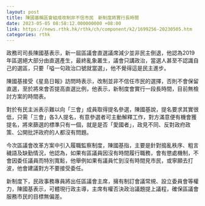 ```yaml
---
layout: post
title: 陳國基稱區會組成改制非不信市民　新制度將實行長時間
date: 2023-05-05 08:58:12.000000000 +08:00
link: https://news.rthk.hk/rthk/ch/component/k2/1699256-20230505.htm
categories: rthk
---
```


政務司司長陳國基表示，新一屆區議會直選議席減少並非民主倒退，他認為2019年區選絕大部分由直選產生，最終亂象叢生，議會只講政治，當選人甚至不認識自己的選區，只要「嗌一句政治口號就當選」，他不覺得這是民主進步。

陳國基接受《星島日報》訪問時表示，改制並非不信任市民的選擇，否則不會保留直選，至於將來會否提高直選比例，他表示，新制度會實行一段長時間，目前無檢討方案的時間表。 

對於有民主派表示難以向「三會」成員取得提名參選，陳國基說，提名要求其實很低，只需「三會」各3人提名，有意參選者可主動解釋工作，對方滿意便有機會獲提名，將來篩選的標準只有一個，就是是否「愛國者」，政見不同、反對政府政策、公開批評政府的人都沒有問題。

今次區議會改革方案中引入履職監察制度，陳國基指，主要是針對搗亂秩序、粗言穢語及缺勤情況，他認為，如果有區議員因沒有時間履行職務，會有懲處機制，不會因委任議員而特別寬鬆，他舉例如果有議員忙到沒有時間見市民，或寧願去打波，他會建議對方不要接受委任。

新制度下，民政事務專員將出任區議會主席，擁有制訂會議常規、設立委員會等權力，陳國基表示，可體現行政主導，主席有權否決政治議題提上議程，確保區議會服務市民的目標無偏差。
